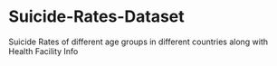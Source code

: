 # Suicide-Rates-Dataset
Suicide Rates of different age groups in different countries along with Health Facility Info

